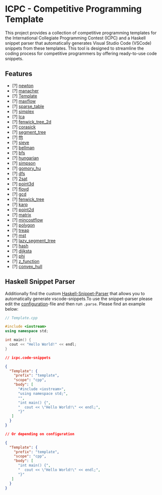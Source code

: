 # ICPC - Competitive Programming Template

This project provides a collection of competitive programming templates for the International Collegiate Programming Contest (ICPC) and a Haskell snippet parser that automatically generates Visual Studio Code (VSCode) snippets from these templates. This tool is designed to streamline the coding process for competitive programmers by offering ready-to-use code snippets.

## Features

- [?] [newton](../templates/newton.cpp)
- [?] [manacher](../templates/manacher.cpp)
- [?] [Template](../templates/Template.cpp)
- [?] [maxflow](../templates/maxflow.cpp)
- [?] [sparse_table](../templates/sparse_table.cpp)
- [?] [simplex](../templates/simplex.cpp)
- [?] [lca](../templates/lca.cpp)
- [?] [fenwick_tree_2d](../templates/fenwick_tree_2d.cpp)
- [?] [corasick](../templates/corasick.cpp)
- [?] [segment_tree](../templates/segment_tree.cpp)
- [?] [fft](../templates/fft.cpp)
- [?] [sieve](../templates/sieve.cpp)
- [?] [bellman](../templates/bellman.cpp)
- [?] [bfs](../templates/bfs.cpp)
- [?] [hungarian](../templates/hungarian.cpp)
- [?] [simpson](../templates/simpson.cpp)
- [?] [gomory_hu](../templates/gomory_hu.cpp)
- [?] [dfs](../templates/dfs.cpp)
- [?] [2sat](../templates/2sat.cpp)
- [?] [point3d](../templates/point3d.cpp)
- [?] [floyd](../templates/floyd.cpp)
- [?] [gcd](../templates/gcd.cpp)
- [?] [fenwick_tree](../templates/fenwick_tree.cpp)
- [?] [karp](../templates/karp.cpp)
- [?] [point2d](../templates/point2d.cpp)
- [?] [matrix](../templates/matrix.cpp)
- [?] [mincostflow](../templates/mincostflow.cpp)
- [?] [polygon](../templates/polygon.cpp)
- [?] [treap](../templates/treap.cpp)
- [?] [mst](../templates/mst.cpp)
- [?] [lazy_segment_tree](../templates/lazy_segment_tree.cpp)
- [?] [hash](../templates/hash.cpp)
- [?] [dijksta](../templates/dijksta.cpp)
- [?] [phi](../templates/phi.cpp)
- [?] [z_function](../templates/z_function.cpp)
- [?] [convex_hull](../templates/convex_hull.cpp)


## Haskell Snippet Parser

Additionally find the custom [Haskell-Snippet-Parser](./src/parse.hs) that allows you to automatically generate vscode-snippets.To use the snippet-parser please edit the [configuration](./src/config.json)-file and then run `.parse`. Please find an example below:

```cpp
// Template.cpp

#include <iostream>
using namespace std;

int main() {
  cout << "Hello World!" << endl;
}
```
```json
// icpc.code-snippets

{
  "Template": {
    "prefix": "template",
    "scope": "cpp",
    "body": [
      "#include <iostream>",
      "using namespace std;",
      "",
      "int main() {",
      "  cout << \"Hello World!\" << endl;",
      "}"
   ]
  }
}

// Or depending on configuration 

{
  "Template": {
    "prefix": "template",
    "scope": "cpp",
    "body": [
      "int main() {",
      "  cout << \"Hello World!\" << endl;",
      "}"
   ]
  }
}

```